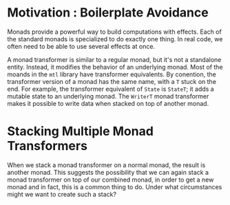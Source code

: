 
# Motivation : Boilerplate Avoidance

Monads provide a powerful way to build computations with effects. Each of the
standard monads is specialized to do exactly one thing. In real code, we often
need to be able to use several effects at once.

A monad transformer is similar to a regular monad, but it's not a standalone
entity. Instead, it modifies the behavior of an underlying monad. Most of the
moands in the `mtl` library have transformer equivalents. By conention, the
transformer version of a monad has the same name, with a `T` stuck on the end.
For example, the transformer equivalent of `State` is `StateT`; it adds a
mutable state to an underlying monad. The `WriterT` monad transformer makes it
possible to write data when stacked on top of another monad.

# Stacking Multiple Monad Transformers

When we stack a monad transformer on a normal monad, the result is another
monad. This suggests the possibility that we can again stack a monad
transformer on top of our combined monad, in order to get a new monad and in
fact, this is a common thing to do. Under what circumstances might we want to
create such a stack?

